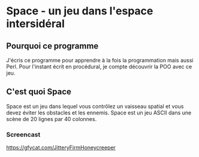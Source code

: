 # Space - un jeu dans l'espace intersidéral

## Pourquoi ce programme

J'écris ce programme pour apprendre à la fois la programmation mais aussi Perl. Pour l'instant écrit en procédural, je compte découvrir la POO avec ce jeu.

## C'est quoi Space

Space est un jeu dans lequel vous contrôlez un vaisseau spatial et vous devez éviter les obstacles et les ennemis. Space est un jeu ASCII dans une scène de 20 lignes par 40 colonnes.

### Screencast
https://gfycat.com/JitteryFirmHoneycreeper
